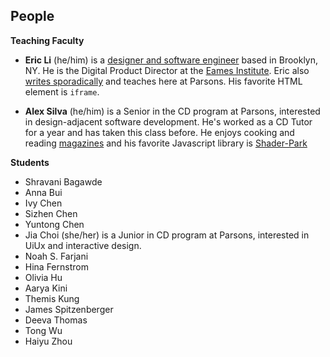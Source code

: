 ## People

**Teaching Faculty**

- **Eric Li** (he/him) is a [designer and software engineer](https://eric.young.li/) based in Brooklyn, NY. He is the Digital Product Director at the [Eames Institute](https://eamesinstitute.org/). Eric also [writes sporadically](https://www.moma.org/magazine/articles/677) and teaches here at Parsons. His favorite HTML element is `iframe`.

- **Alex Silva** (he/him) is a Senior in the CD program at Parsons, interested in design-adjacent software development. He's worked as a CD Tutor for a year and has taken this class before. He enjoys cooking and reading [magazines](https://real-review.org/home) and his favorite Javascript library is [Shader-Park](https://shaderpark.netlify.app/user/alexv-silva)
  
**Students**

- Shravani Bagawde
- Anna Bui
- Ivy Chen
- Sizhen Chen
- Yuntong Chen
- Jia Choi (she/her) is a Junior in CD program at Parsons, interested in UiUx and interactive design. 
- Noah S. Farjani
- Hina Fernstrom
- Olivia Hu
- Aarya Kini
- Themis Kung
- James Spitzenberger
- Deeva Thomas
- Tong Wu
- Haiyu Zhou
